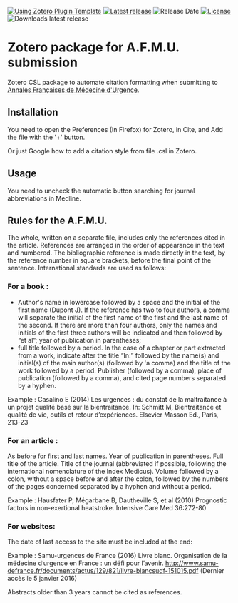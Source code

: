 [![Using Zotero Plugin Template](https://img.shields.io/badge/Using-Zotero%20Plugin%20Template-blue?style=flat-round&logo=github)](https://github.com/windingwind/zotero-plugin-template)
[![Latest release](https://img.shields.io/github/release/edlansiaux/AFMUzotero)](edlansiaux/AFMUzotero/releases)
![Release Date](https://img.shields.io/github/release-date/edlansiaux/AFMUzotero?color=9cf)
[![License](https://img.shields.io/github/license/edlansiaux/AFMUzotero)](https://github.com/edlansiaux/AFMUzotero/blob/master/LICENSE)
![Downloads latest release](https://img.shields.io/github/downloads/edlansiaux/AFMUzotero/latest/total?color=yellow)

# Zotero package for A.F.M.U. submission

Zotero CSL package to automate citation formatting when submitting to [Annales Françaises de Médecine d'Urgence](https://www.jle.com/fr/revues/fmu/revue.phtml).

## Installation
You need to open the Preferences (In Firefox) for Zotero, in Cite, and Add the file with the '+' button. 

Or just Google how to add a citation style from file .csl in Zotero.

## Usage

You need to uncheck the automatic button searching for journal abbreviations in Medline.

## Rules for the A.F.M.U.
The whole, written on a separate file, includes only the references cited in the article. References are arranged in the order of appearance in the text and numbered. The bibliographic reference is made directly in the text, by the reference number in square brackets, before the final point of the sentence. International standards are used as follows:

### For a book :
- Author's name in lowercase followed by a space and the initial of the first name (Dupont J). If the reference has two to four authors, a comma will separate the initial of the first name of the first and the last name of the second. If there are more than four authors, only the names and initials of the first three authors will be indicated and then followed by “et al”;
year of publication in parentheses;
- full title followed by a period. In the case of a chapter or part extracted from a work, indicate after the title “In:” followed by the name(s) and initial(s) of the main author(s) (followed by 'a comma) and the title of the work followed by a period. Publisher (followed by a comma), place of publication (followed by a comma), and cited page numbers separated by a hyphen.

Example : Casalino E (2014) Les urgences : du constat de la maltraitance à un projet qualité basé sur la bientraitance. In: Schmitt M, Bientraitance et qualité de vie, outils et retour d’expériences. Elsevier Masson Ed., Paris, 213-23

### For an article :
As before for first and last names. Year of publication in parentheses. Full title of the article. Title of the journal (abbreviated if possible, following the international nomenclature of the Index Medicus). Volume followed by a colon, without a space before and after the colon, followed by the numbers of the pages concerned separated by a hyphen and without a period.

Example : Hausfater P, Mégarbane B, Dautheville S, et al (2010) Prognostic factors in non-exertional heatstroke. Intensive Care Med 36:272-80

### For websites:

The date of last access to the site must be included at the end:

Example : Samu-urgences de France (2016) Livre blanc. Organisation de la médecine d’urgence en France : un défi pour l’avenir. http://www.samu-defrance.fr/documents/actus/129/821/livre-blancsudf-151015.pdf (Dernier accès le 5 janvier 2016)

Abstracts older than 3 years cannot be cited as references.
